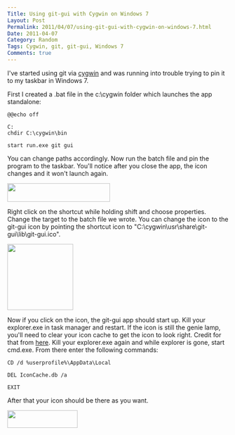 ```yaml
---
Title: Using git-gui with Cygwin on Windows 7
Layout: Post
Permalink: 2011/04/07/using-git-gui-with-cygwin-on-windows-7.html
Date: 2011-04-07
Category: Random
Tags: Cygwin, git, git-gui, Windows 7 
Comments: true
---
```


I've started using git via [cygwin](http://www.cygwin.com/) and was running into trouble trying to pin it to my taskbar in Windows 7.

First I created a .bat file in the c:\cygwin folder which launches the app standalone:

```
@@echo off

C:
chdir C:\cygwin\bin

start run.exe git gui
```

You can change paths accordingly. Now run the batch file and pin the program to the taskbar. You'll notice after you close the app, the icon changes and it won't launch again.

<a href="http://zacharysnow.net/wp-content/uploads/2011/03/git-gui-1.png"><img src="http://zacharysnow.net/wp-content/uploads/2011/03/git-gui-1.png" alt="" title="git-gui-1" width="234" height="42" class="alignnone size-full wp-image-384" /></a>

Right click on the shortcut while holding shift and choose properties. Change the target to the batch file we wrote. You can change the icon to the git-gui icon by pointing the shortcut icon to "C:\cygwin\usr\share\git-gui\lib\git-gui.ico".

<a href="http://zacharysnow.net/wp-content/uploads/2011/04/git-gui-2.png"><img src="http://zacharysnow.net/wp-content/uploads/2011/04/git-gui-2-150x150.png" alt="" title="git-gui-2" width="150" height="150" class="alignnone size-thumbnail wp-image-388" /></a>

Now if you click on the icon, the git-gui app should start up. Kill your explorer.exe in task manager and restart. If the icon is still the genie lamp, you'll need to clear your icon cache to get the icon to look right. Credit for that from [here](http://superuser.com/questions/72756/changing-windows-7-pinned-taskbar-icons). Kill your explorer.exe again and while explorer is gone, start cmd.exe. From there enter the following commands:

```
CD /d %userprofile%\AppData\Local

DEL IconCache.db /a

EXIT
```

After that your icon should be there as you want.

<a href="http://zacharysnow.net/wp-content/uploads/2011/04/git-gui-3.png"><img src="http://zacharysnow.net/wp-content/uploads/2011/04/git-gui-3.png" alt="" title="git-gui-3" width="160" height="40" class="alignnone size-full wp-image-391" /></a>



